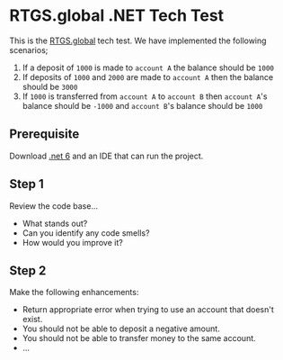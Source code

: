 # RTGS.global .NET Tech Test

This is the [RTGS.global](https://rtgs.global) tech test. We have implemented the following scenarios;

1. If a deposit of `1000` is made to `account A` the balance should be `1000`
2. If deposits of `1000` and `2000` are made to `account A` then the balance should be `3000`
3. If `1000` is transferred from `account A` to `account B` then `account A`'s balance should be `-1000` and `account B`'s balance should be `1000`

## Prerequisite
Download [.net 6](https://dotnet.microsoft.com/en-us/download/dotnet/6.0) and an IDE that can run the project.

## Step 1

Review the code base...
 - What stands out? 
 - Can you identify any code smells?
 - How would you improve it?

## Step 2

Make the following enhancements:

 - Return appropriate error when trying to use an account that doesn't exist.
 - You should not be able to deposit a negative amount.
 - You should not be able to transfer money to the same account.
 - ...
